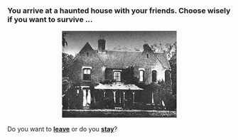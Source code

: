 ### You arrive at a haunted house with your friends. Choose wisely if you want to survive ...

<p align="center">
  <img src="pictures/borley.jpg">
</p>
 
Do you want to [**leave**](leave.md) or do you [**stay**](stay.md)?
